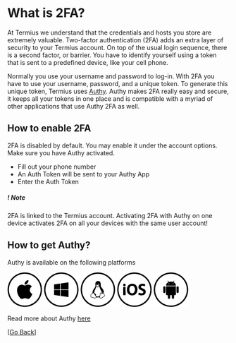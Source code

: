 # What is 2FA?
At Termius we understand that the credentials and hosts you store are extremely valuable. Two-factor authentication (2FA) adds an extra layer of security to your Termius account. On top of the usual login sequence, there is a second factor, or barrier. You have to identify yourself using a token that is sent to a predefined device, like your cell phone.

Normally you use your username and password to log-in. With 2FA you have to use your username, password, and a unique token. To generate this unique token, Termius uses [Authy](https://www.authy.com). Authy makes 2FA really easy and secure, it keeps all your tokens in one place and is compatible with a myriad of other applications that use Authy 2FA as well.

## How to enable 2FA

2FA is disabled by default. You may enable it under the account options. Make sure you have Authy activated.

- Fill out your phone number
- An Auth Token will be sent to your Authy App
- Enter the Auth Token

##### *! Note*
2FA is linked to the Termius account. Activating 2FA with Authy on one device activates 2FA on all your devices with the same user account!  

## How to get Authy?

Authy is available on the following platforms

[![Apple](.images/apple-circle.png)](https://itunes.apple.com/us/app/server-auditor/id549039908)
[![Windows](.images/windows-circle.png)](https://chrome.google.com/webstore/detail/authy/gaedmjdfmmahhbjefcbgaolhhanlaolb?hl=en)
[![Linux](.images/linux-circle.png)](https://chrome.google.com/webstore/detail/authy/gaedmjdfmmahhbjefcbgaolhhanlaolb?hl=en)
[![iOS](.images/ios-circle.png)](https://itunes.apple.com/us/app/authy/id494168017?mt=8)
[![Android](.images/android-circle.png)](https://play.google.com/store/apps/details?id=com.authy.authy&hl=en)

Read more about Authy [here](https://www.authy.com/learn-more/)

[[Go Back](README.md)]
